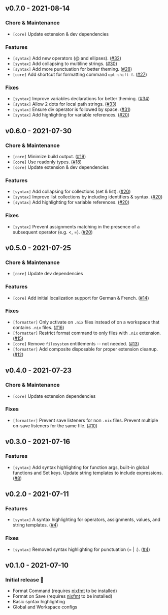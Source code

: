 ## v0.7.0 - 2021-08-14

### Chore & Maintenance

- `[core]` Update extension & dev dependencies

### Features

- `[syntax]` Add new operators (@ and ellipses). ([#32](https://github.com/hansjhoffman/nova-nix/pull/32))
- `[syntax]` Add collapsing to multiline strings. ([#30](https://github.com/hansjhoffman/nova-nix/pull/30))
- `[syntax]` Add more punctuation for better theming. ([#28](https://github.com/hansjhoffman/nova-nix/pull/28))
- `[core]` Add shortcut for formatting command `opt-shift-f`. ([#27](https://github.com/hansjhoffman/nova-nix/pull/27))

### Fixes

- `[syntax]` Improve variables declarations for better theming. ([#34](https://github.com/hansjhoffman/nova-nix/pull/34))
- `[syntax]` Allow 2 dots for local path strings. ([#33](https://github.com/hansjhoffman/nova-nix/pull/33))
- `[syntax]` Ensure div operator is followed by space. ([#31](https://github.com/hansjhoffman/nova-nix/pull/31))
- `[syntax]` Add highlighting for variable references. ([#20](https://github.com/hansjhoffman/nova-nix/pull/20))

## v0.6.0 - 2021-07-30

### Chore & Maintenance

- `[core]` Minimize build output. ([#19](https://github.com/hansjhoffman/nova-nix/pull/19))
- `[core]` Use readonly types. ([#18](https://github.com/hansjhoffman/nova-nix/pull/18))
- `[core]` Update extension & dev dependencies

### Features

- `[syntax]` Add collapsing for collections (set & list). ([#20](https://github.com/hansjhoffman/nova-nix/pull/20))
- `[syntax]` Improve list collections by including identifiers & syntax. ([#20](https://github.com/hansjhoffman/nova-nix/pull/20))
- `[syntax]` Add highlighting for variable references. ([#20](https://github.com/hansjhoffman/nova-nix/pull/20))

### Fixes

- `[syntax]` Prevent assignments matching in the presence of a subsequent operator (e.g. <, =). ([#20](https://github.com/hansjhoffman/nova-nix/pull/20))

## v0.5.0 - 2021-07-25

### Chore & Maintenance

- `[core]` Update dev dependencies

### Features

- `[core]` Add initial localization support for German & French. ([#14](https://github.com/hansjhoffman/nova-nix/pull/14))

### Fixes

- `[formatter]` Only activate on `.nix` files instead of on a workspace that contains `.nix` files. ([#16](https://github.com/hansjhoffman/nova-nix/pull/16))
- `[formatter]` Restrict format command to only files with `.nix` extension. ([#15](https://github.com/hansjhoffman/nova-nix/pull/15))
- `[core]` Remove `filesystem` entitlements -- not needed. ([#13](https://github.com/hansjhoffman/nova-nix/pull/13))
- `[formatter]` Add composite disposable for proper extension cleanup. ([#12](https://github.com/hansjhoffman/nova-nix/pull/12))

## v0.4.0 - 2021-07-23

### Chore & Maintenance

- `[core]` Update extension dependencies

### Fixes

- `[formatter]` Prevent save listeners for non `.nix` files. Prevent multiple on-save listeners for the same file. ([#10](https://github.com/hansjhoffman/nova-nix/pull/10))

## v0.3.0 - 2021-07-16

### Features

- `[syntax]` Add syntax highlighting for function args, built-in global functions and Set keys. Update string templates to include expressions. ([#8](https://github.com/hansjhoffman/nova-nix/pull/8))

## v0.2.0 - 2021-07-11

### Features

- `[syntax]` A syntax highlighting for operators, assignments, values, and string templates. ([#4](https://github.com/hansjhoffman/nova-nix/pull/4))

### Fixes

- `[syntax]` Removed syntax highlighting for punctuation (= | :). ([#4](https://github.com/hansjhoffman/nova-nix/pull/4))

## v0.1.0 - 2021-07-10

### Initial release 🎉

- Format Command (requires [nixfmt](https://github.com/serokell/nixfmt) to be installed)
- Format on Save (requires [nixfmt](https://github.com/serokell/nixfmt) to be installed)
- Basic syntax highlighting
- Global and Workspace configs
